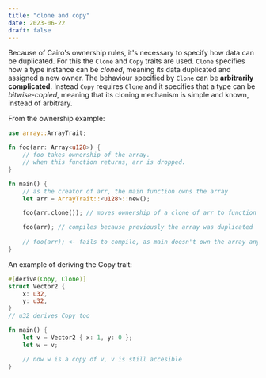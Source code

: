 ```yaml
---
title: "clone and copy"
date: 2023-06-22
draft: false
---
```


Because of Cairo's ownership rules, it's necessary to specify how data can be duplicated. For this the `Clone` and `Copy` traits are used. `Clone` specifies how a type instance can be *cloned*, meaning its data duplicated and assigned a new owner. The behaviour specified by `Clone` can be **arbitrarily complicated**. Instead `Copy` requires `Clone` and it specifies that a type can be *bitwise-copied*, meaning that its cloning mechanism is simple and known, instead of arbitrary.

From the ownership example:

```rust {.codebox}
use array::ArrayTrait;

fn foo(arr: Array<u128>) {
    // foo takes ownership of the array.
    // when this function returns, arr is dropped.
}

fn main() {
    // as the creator of arr, the main function owns the array
    let arr = ArrayTrait::<u128>::new();

    foo(arr.clone()); // moves ownership of a clone of arr to function call

    foo(arr); // compiles because previously the array was duplicated
    
    // foo(arr); <- fails to compile, as main doesn't own the array anymore
}
```

An example of deriving the Copy trait:

```rust {.codebox}
#[derive(Copy, Clone)]
struct Vector2 {
    x: u32,
    y: u32,
}
// u32 derives Copy too

fn main() {
    let v = Vector2 { x: 1, y: 0 };
    let w = v;

    // now w is a copy of v, v is still accesible
}
```
